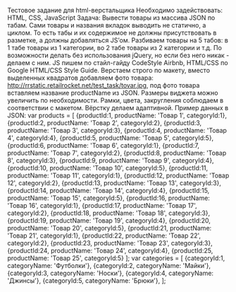 Тестовое задание для html-верстальщика 
Необходимо задействовать:
HTML, CSS, JavaScript
Задача:
Вывести товары из массива JSON по табам. Сами товары и названия вкладок выводить не статично, а циклом. То есть табы и их содержимое не должны присутствовать в разметке, а должны добавляться JS’ом. Разбиваем товары на 5 табов: в 1 табе товары из 1 категории, во 2 табе товары из 2 категории и т.д. По возможности делать без использования jQuery, но если без него никак - делаем с ним. JS пишем по стайл-гайду CodeStyle Airbnb, HTML/CSS по Google HTML/CSS Style Guide.
Верстаем строго по макету, вместо выделенных квадратов добавляем фото товара:
http://rrstatic.retailrocket.net/test_task/tovar.jpg, под фото товара вставляем название productName из JSON. Размеры виджета можно увеличить по необходимости. Рамки, цвета, закругления соблюдаем в соответствии с макетом.
Вёрстку делаем адаптивной.
Пример данных в JSON:
var products = [
    {productId:1, productName: 'Товар 1', categoryId:1},
    {productId:2, productName: 'Товар 2', categoryId:2},
    {productId:3, productName: 'Товар 3', categoryId:3},
    {productId:4, productName: 'Товар 4', categoryId:4},
    {productId:5, productName: 'Товар 5', categoryId:5},
    {productId:6, productName: 'Товар 6', categoryId:1},
    {productId:7, productName: 'Товар 7', categoryId:2},
    {productId:8, productName: 'Товар 8', categoryId:3},
    {productId:9, productName: 'Товар 9', categoryId:4},
    {productId:10, productName: 'Товар 10', categoryId:5},
    {productId:11, productName: 'Товар 11', categoryId:1},
    {productId:12, productName: 'Товар 12', categoryId:2},
    {productId:13, productName: 'Товар 13', categoryId:3},
    {productId:14, productName: 'Товар 14', categoryId:4},
    {productId:15, productName: 'Товар 15', categoryId:5},
    {productId:16, productName: 'Товар 16', categoryId:1},
    {productId:17, productName: 'Товар 17', categoryId:2},
    {productId:18, productName: 'Товар 18', categoryId:3},
    {productId:19, productName: 'Товар 19', categoryId:4},
    {productId:20, productName: 'Товар 20', categoryId:5},
    {productId:21, productName: 'Товар 21', categoryId:1},
    {productId:22, productName: 'Товар 22', categoryId:2},
    {productId:23, productName: 'Товар 23', categoryId:3},
    {productId:24, productName: 'Товар 24', categoryId:4},
    {productId:25, productName: 'Товар 25', categoryId:5}
];
var categories = [
    {categoryId:1, categoryName: 'Футболки'},
    {categoryId:2, categoryName: 'Майки'},
    {categoryId:3, categoryName: 'Носки'},
    {categoryId:4, categoryName: 'Джинсы'},
    {categoryId:5, categoryName: 'Брюки'},
];
